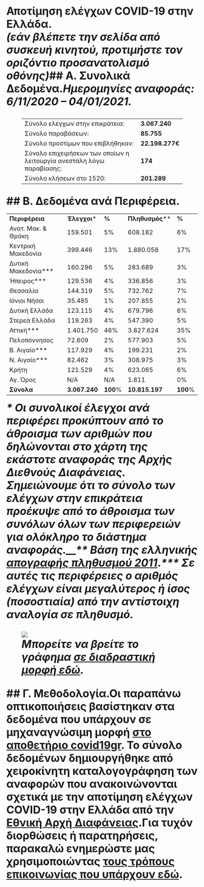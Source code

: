 # Αποτίμηση ελέγχων COVID-19 στην Ελλάδα.</div></header><div class="post-inner thin "><div class="entry-content">_(εάν βλέπετε την σελίδα από συσκευή κινητού, προτιμήστε τον **οριζόντιο προσανατολισμό οθόνης**)_## Α. Συνολικά Δεδομένα._Ημερομηνίες αναφοράς: **6/11/2020 – 04/01/2021**._<figure class="wp-block-table is-style-stripes"><table class="has-subtle-light-gray-background-color has-fixed-layout has-background"><tbody><tr><td>Σύνολο ελέγχων στην επικράτεια:</td><td>**3.067.240**</td></tr><tr><td>Σύνολο παραβάσεων:</td><td>**85.755**</td></tr><tr><td>Σύνολο προστίμων που επιβλήθηκαν:</td><td>**22.198.277€**</td></tr><tr><td>Σύνολο επιχειρήσεων των  οποίων η λειτουργία ανεστάλη λόγω παραβίασης:</td><td>**174**</td></tr><tr><td>Σύνολο κλήσεων στο 1520:</td><td>**201.289**</td></tr></tbody></table></figure>## Β. Δεδομένα ανά Περιφέρεια.<table class="has-subtle-light-gray-background-color has-background"><tbody><tr><td>**Περιφέρεια**</td><td>**Έλεγχοι***</td><td>**%**</td><td>**Πληθυσμός****</td><td>**%**</td></tr><tr><td>Ανατ. Μακ. & Θράκη</td><td>159.501</td><td>5%</td><td>608.182</td><td>6%</td></tr><tr><td>Κεντρική Μακεδονία</td><td>399.446</td><td>13%</td><td>1.880.058</td><td>17%</td></tr><tr><td>Δυτική Μακεδονία***</td><td>160.296</td><td>5%</td><td>283.689</td><td>3%</td></tr><tr><td>Ήπειρος***</td><td>129.536</td><td>4%</td><td>336.856</td><td>3%</td></tr><tr><td>Θεσσαλία</td><td>144.319</td><td>5%</td><td>732.762</td><td>7%</td></tr><tr><td>Ιόνιοι Νήσοι</td><td>35.485</td><td>1%</td><td>207.855</td><td>2%</td></tr><tr><td>Δυτική Ελλάδα</td><td>123.115</td><td>4%</td><td>679.796</td><td>6%</td></tr><tr><td>Στερεά Ελλάδα</td><td>119.263</td><td>4%</td><td>547.390</td><td>5%</td></tr><tr><td>Αττική***</td><td>1.401.750</td><td>46%</td><td>3.827.624</td><td>35%</td></tr><tr><td>Πελοπόννησος</td><td>72.609</td><td>2%</td><td>577.903</td><td>5%</td></tr><tr><td>Β. Αιγαίο***</td><td>117.929</td><td>4%</td><td>199.231</td><td>2%</td></tr><tr><td>Ν. Αιγαίο***</td><td>82.462</td><td>3%</td><td>308.975</td><td>3%</td></tr><tr><td>Κρήτη</td><td>121.529</td><td>4%</td><td>623.065</td><td>6%</td></tr><tr><td>Αγ. Όρος</td><td>Ν/Α</td><td>Ν/Α</td><td>1.811</td><td>0%</td></tr><tr><td>**Σύνολα**</td><td>**3.067.240**</td><td>**100**%</td><td>**10.815.197**</td><td>**100**%</td></tr></tbody></table>_* Οι συνολικοί έλεγχοι ανά περιφέρει προκύπτουν από το άθροισμα των αριθμών που δηλώνονται στο χάρτη της εκάστοτε αναφοράς της Αρχής Διεθνούς Διαφάνειας. Σημειώνουμε ότι το σύνολο των ελέγχων στην επικράτεια προέκυψε από το άθροισμα των συνόλων όλων των περιφερειών για ολόκληρο το διάστημα αναφοράς.__** Βάση της ελληνικής [απογραφής πληθυσμού 2011](https://el.wikipedia.org/wiki/%CE%95%CE%BB%CE%BB%CE%B7%CE%BD%CE%B9%CE%BA%CE%AE_%CE%B1%CF%80%CE%BF%CE%B3%CF%81%CE%B1%CF%86%CE%AE_2011#%CE%91%CF%80%CE%BF%CE%B3%CF%81%CE%B1%CF%86%CE%AE_%CE%9A%CF%84%CE%B7%CF%81%CE%AF%CF%89%CE%BD_(%CE%A6%CE%B5%CE%B2%CF%81%CE%BF%CF%85%CE%AC%CF%81%CE%B9%CE%BF%CF%82_2011))_._*** Σε αυτές τις περιφέρειες ο αριθμός ελέγχων είναι μεγαλύτερος ή ίσος (ποσοστιαία) από την αντίστοιχη αναλογία σε πληθυσμό._<figure class="wp-block-image size-large is-resized">[![](https://i1.wp.com/apostolos.kritikos.me/wp-content/uploads/2021/01/2itRi-.png?resize=580%2C664&ssl=1)](https://i1.wp.com/apostolos.kritikos.me/wp-content/uploads/2021/01/2itRi-.png?ssl=1)<figcaption>_Μπορείτε να βρείτε το γράφημα [σε διαδραστική μορφή εδώ](https://datawrapper.dwcdn.net/2itRi/3/)._</figcaption></figure>## Γ. Μεθοδολογία.Οι παραπάνω οπτικοποιήσεις βασίστηκαν στα δεδομένα που υπάρχουν σε μηχαναγνώσιμη μορφή [στο αποθετήριο covid19gr](https://github.com/akritiko/covid19gr/blob/master/data/csv/covid_checks.csv). Το σύνολο δεδομένων δημιουργήθηκε από χειροκίνητη καταλογογράφηση των αναφορών που ανακοινώνονται σχετικά με την αποτίμηση ελέγχων COVID-19 στην Ελλάδα από την [Εθνική Αρχή Διαφάνειας](https://aead.gr/press/covid19).Για τυχόν διορθώσεις ή παρατηρήσεις, παρακαλώ ενημερώστε μας χρησιμοποιώντας [τους τρόπους επικοινωνίας που υπάρχουν εδώ](https://apostolos.kritikos.me/contact/).